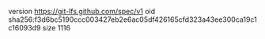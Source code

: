 version https://git-lfs.github.com/spec/v1
oid sha256:f3d6bc5190ccc003427eb2e6ac05df426165cfd323a43ee300ca19c1c16093d9
size 1116
